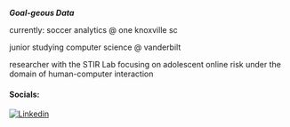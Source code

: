 ***Goal-geous Data***

currently: soccer analytics @ one knoxville sc

junior studying computer science @ vanderbilt

researcher with the STIR Lab focusing on adolescent online risk under the domain of human-computer interaction

#### Socials:
[![Linkedin](https://img.shields.io/badge/LinkedIn-0077B5?style=flat&logo=linkedin&logoColor=white)](https://www.vandy.link/andy)
